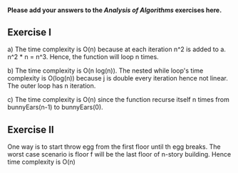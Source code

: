 #### Please add your answers to the ***Analysis of  Algorithms*** exercises here.

## Exercise I

a) The time complexity is O(n) because at each iteration n^2 is added to a. n^2 * n = n^3. Hence, the function will loop n times.


b) The time complexity is O(n log(n)). The nested while loop's time complexity is O(log(n)) because j is double every iteration hence not linear. The outer loop has n iteration.


c) The time complexity is O(n) since the function recurse itself n times from bunnyEars(n-1) to bunnyEars(0). 

## Exercise II

One way is to start throw egg from the first floor until th egg breaks. The worst case scenario is floor f will be the last floor of n-story building. Hence time complexity is O(n)
